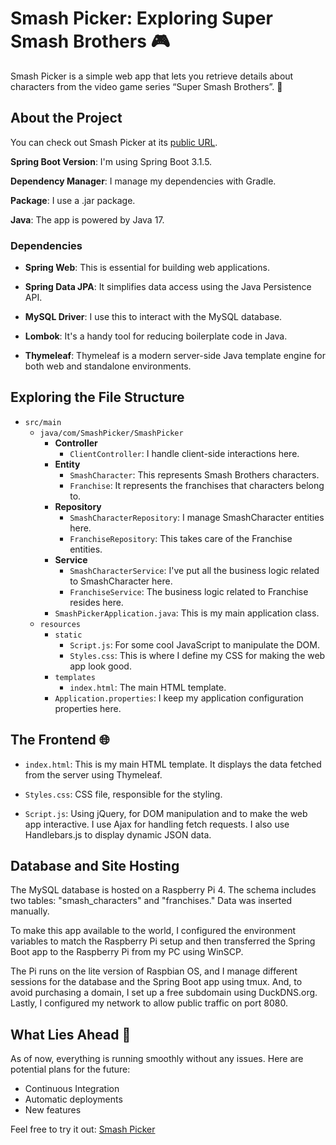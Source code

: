 # Smash Picker: Exploring Super Smash Brothers 🎮

Smash Picker is a simple web app that lets you retrieve details about characters from the video game series “Super Smash Brothers”. 🎉

## About the Project

You can check out Smash Picker at its [public URL](http://smash-picker.duckdns.org:8080/).

**Spring Boot Version**: I'm using Spring Boot 3.1.5.

**Dependency Manager**: I manage my dependencies with Gradle.

**Package**: I use a .jar package.

**Java**: The app is powered by Java 17.

### Dependencies

- **Spring Web**: This is essential for building web applications.

- **Spring Data JPA**: It simplifies data access using the Java Persistence API.

- **MySQL Driver**: I use this to interact with the MySQL database.

- **Lombok**: It's a handy tool for reducing boilerplate code in Java.

- **Thymeleaf**: Thymeleaf is a modern server-side Java template engine for both web and standalone environments.

## Exploring the File Structure

- `src/main`
  - `java/com/SmashPicker/SmashPicker`
    - **Controller**
      - `ClientController`: I handle client-side interactions here.
    - **Entity**
      - `SmashCharacter`: This represents Smash Brothers characters.
      - `Franchise`: It represents the franchises that characters belong to.
    - **Repository**
      - `SmashCharacterRepository`: I manage SmashCharacter entities here.
      - `FranchiseRepository`: This takes care of the Franchise entities.
    - **Service**
      - `SmashCharacterService`: I've put all the business logic related to SmashCharacter here.
      - `FranchiseService`: The business logic related to Franchise resides here.
    - `SmashPickerApplication.java`: This is my main application class.
  - `resources`
    - `static`
      - `Script.js`: For some cool JavaScript to manipulate the DOM.
      - `Styles.css`: This is where I define my CSS for making the web app look good.
    - `templates`
      - `index.html`: The main HTML template.
    - `Application.properties`: I keep my application configuration properties here.

## The Frontend 🌐

- `index.html`: This is my main HTML template. It displays the data fetched from the server using Thymeleaf.

- `Styles.css`: CSS file, responsible for the styling.

- `Script.js`: Using jQuery, for DOM manipulation and to make the web app interactive. I use Ajax for handling fetch requests. I also use Handlebars.js to display dynamic JSON data.

## Database and Site Hosting

The MySQL database is hosted on a Raspberry Pi 4. The schema includes two tables: "smash_characters" and "franchises." Data was inserted manually.

To make this app available to the world, I configured the environment variables to match the Raspberry Pi setup and then transferred the Spring Boot app to the Raspberry Pi from my PC using WinSCP. 

The Pi runs on the lite version of Raspbian OS, and I manage different sessions for the database and the Spring Boot app using tmux. 
And, to avoid purchasing a domain, I set up a free subdomain using DuckDNS.org. 
Lastly, I configured my network to allow public traffic on port 8080.

## What Lies Ahead 🚧

As of now, everything is running smoothly without any issues. Here are potential plans for the future:

- Continuous Integration
- Automatic deployments
- New features

Feel free to try it out: [Smash Picker](http://smash-picker.duckdns.org:8080/)

